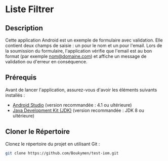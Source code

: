 # Liste Filtrer

## Description

Cette application Android est un exemple de formulaire avec validation. Elle contient deux champs de saisie : un pour le nom et un pour l'email. Lors de la soumission du formulaire, l'application vérifie que l'email est au bon format (par exemple nom@domaine.com) et affiche un message de validation ou d'erreur en conséquence.

## Prérequis

Avant de lancer l'application, assurez-vous d'avoir les éléments suivants installés :

- [Android Studio](https://developer.android.com/studio) (version recommandée : 4.1 ou ultérieure)
- [Java Development Kit (JDK)](https://www.oracle.com/java/technologies/javase-downloads.html) (version recommandée : JDK 8 ou ultérieure)

## Cloner le Répertoire

Clonez le répertoire du projet en utilisant Git :

```bash
git clone https://github.com/Boukymen/test-iom.git
